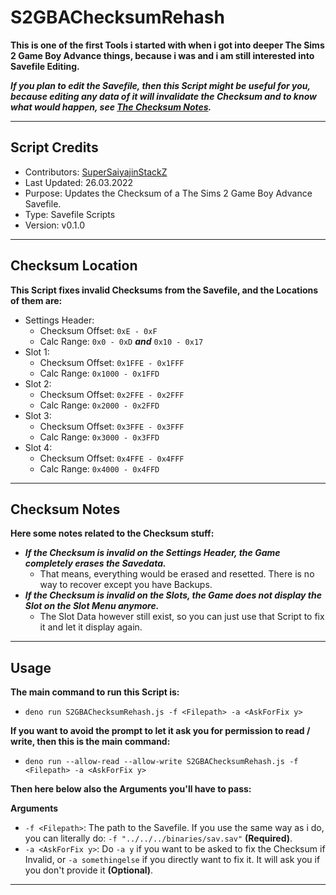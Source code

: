 # S2GBAChecksumRehash
**This is one of the first Tools i started with when i got into deeper The Sims 2 Game Boy Advance things, because i was and i am still interested into Savefile Editing.**

***If you plan to edit the Savefile, then this Script might be useful for you, because editing any data of it will invalidate the Checksum and to know what would happen, see [The Checksum Notes](#checksum-notes).***
<hr>

## Script Credits
- Contributors: [SuperSaiyajinStackZ](https://github.com/SuperSaiyajinStackZ)
- Last Updated: 26.03.2022
- Purpose: Updates the Checksum of a The Sims 2 Game Boy Advance Savefile.
- Type: Savefile Scripts
- Version: v0.1.0
<hr>

## Checksum Location
**This Script fixes invalid Checksums from the Savefile, and the Locations of them are:**
- Settings Header:
	- Checksum Offset: `0xE - 0xF`
	- Calc Range: `0x0 - 0xD` ***and*** `0x10 - 0x17`
- Slot 1:
	- Checksum Offset: `0x1FFE - 0x1FFF`
	- Calc Range: `0x1000 - 0x1FFD`
- Slot 2:
	- Checksum Offset: `0x2FFE - 0x2FFF`
	- Calc Range: `0x2000 - 0x2FFD`
- Slot 3:
	- Checksum Offset: `0x3FFE - 0x3FFF`
	- Calc Range: `0x3000 - 0x3FFD`
- Slot 4:
	- Checksum Offset: `0x4FFE - 0x4FFF`
	- Calc Range: `0x4000 - 0x4FFD`
<hr>

## Checksum Notes
**Here some notes related to the Checksum stuff:**
- ***If the Checksum is invalid on the Settings Header, the Game completely erases the Savedata.***
    - That means, everything would be erased and resetted. There is no way to recover except you have Backups.
- ***If the Checksum is invalid on the Slots, the Game does not display the Slot on the Slot Menu anymore.***
    - The Slot Data however still exist, so you can just use that Script to fix it and let it display again.
<hr>

## Usage
**The main command to run this Script is:**
- `deno run S2GBAChecksumRehash.js -f <Filepath> -a <AskForFix y>`

**If you want to avoid the prompt to let it ask you for permission to read / write, then this is the main command:**
- `deno run --allow-read --allow-write S2GBAChecksumRehash.js -f <Filepath> -a <AskForFix y>`

**Then here below also the Arguments you'll have to pass:**

**Arguments**
- `-f <Filepath>`: The path to the Savefile. If you use the same way as i do, you can literally do: `-f "../../../binaries/sav.sav"` **(Required)**.
- `-a <AskForFix y>`: Do `-a y` if you want to be asked to fix the Checksum if Invalid, or `-a somethingelse` if you directly want to fix it. It will ask you if you don't provide it **(Optional)**.
<hr>
